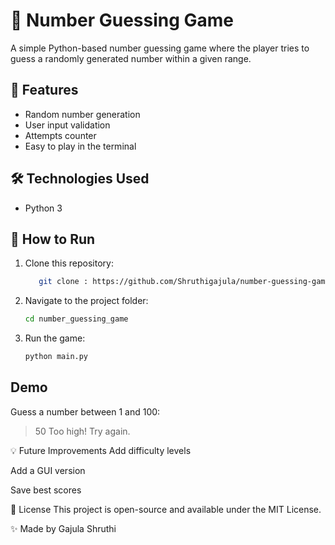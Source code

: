 # 🎯 Number Guessing Game

A simple Python-based number guessing game where the player tries to guess a randomly generated number within a given range.

## 📌 Features
- Random number generation
- User input validation
- Attempts counter
- Easy to play in the terminal

## 🛠 Technologies Used
- Python 3

## 🚀 How to Run
1. Clone this repository:
   ```bash
      git clone : https://github.com/Shruthigajula/number-guessing-game.git
2. Navigate to the project folder:
   ```bash
   cd number_guessing_game
3. Run the game:
   ```bash
   python main.py

## Demo
Guess a number between 1 and 100:
> 50
Too high! Try again.

💡 Future Improvements
Add difficulty levels

Add a GUI version

Save best scores

📄 License
This project is open-source and available under the MIT License.

✨ Made by Gajula Shruthi








   




